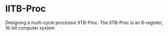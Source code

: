 # IITB-Proc
Designing a multi-cycle processor IITB-Proc. The IITB-Proc is an 8-register, 16-bit computer system
